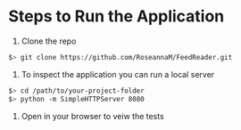 # Steps to Run the Application

1. Clone the repo
  ```bash
  $> git clone https://github.com/RoseannaM/FeedReader.git
  ```

1. To inspect the application you can run a local server

  ```bash
  $> cd /path/to/your-project-folder
  $> python -m SimpleHTTPServer 8080
  ```
1. Open in your browser to veiw the tests
